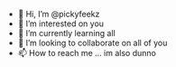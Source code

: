 - 👋 Hi, I’m @pickyfeekz
- 👀 I’m interested on you
- 🌱 I’m currently learning all
- 💞️ I’m looking to collaborate on all of you
- 📫 How to reach me ... im also dunno

<!---
pickyfeekz/pickyfeekz is a ✨ special ✨ repository because its `README.md` (this file) appears on your GitHub profile.
You can click the Preview link to take a look at your changes.
--->
